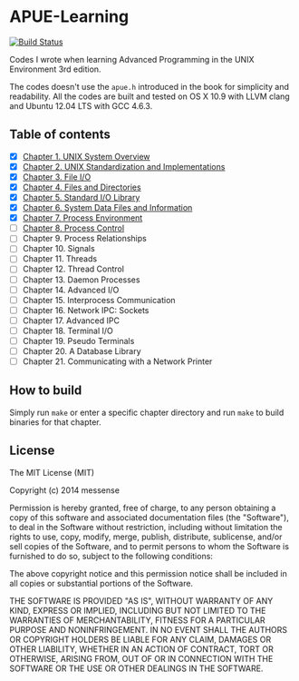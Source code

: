 APUE-Learning
=============

[![Build Status](https://travis-ci.org/messense/APUE-Learning.svg?branch=master)](https://travis-ci.org/messense/APUE-Learning)

Codes I wrote when learning Advanced Programming in the UNIX Environment 3rd edition.

The codes doesn't use the `apue.h` introduced in the book for simplicity and readability. All the codes are built and tested on OS X 10.9 with LLVM clang and Ubuntu 12.04 LTS with GCC 4.6.3.

## Table of contents

- [X] [Chapter 1.   UNIX System Overview](Chapter-1/)
- [X] [Chapter 2.  UNIX Standardization and Implementations](Chapter-2/)
- [X] [Chapter 3.  File I/O](Chapter-3)
- [X] [Chapter 4.  Files and Directories](Chapter-4)
- [X] [Chapter 5.  Standard I/O Library](Chapter-5)
- [X] [Chapter 6.  System Data Files and Information](Chapter-6)
- [X] [Chapter 7.  Process Environment](Chapter-7)
- [ ] [Chapter 8.  Process Control](Chapter-8)
- [ ] Chapter 9.  Process Relationships
- [ ] Chapter 10.  Signals
- [ ] Chapter 11.  Threads
- [ ] Chapter 12.  Thread Control
- [ ] Chapter 13.  Daemon Processes
- [ ] Chapter 14.  Advanced I/O
- [ ] Chapter 15.  Interprocess Communication
- [ ] Chapter 16.  Network IPC: Sockets
- [ ] Chapter 17.  Advanced IPC
- [ ] Chapter 18.  Terminal I/O
- [ ] Chapter 19.  Pseudo Terminals
- [ ] Chapter 20.  A Database Library
- [ ] Chapter 21.  Communicating with a Network Printer

## How to build

Simply run `make` or enter a specific chapter directory and run `make` to build binaries for that chapter.

## License

The MIT License (MIT)

Copyright (c) 2014 messense

Permission is hereby granted, free of charge, to any person obtaining a copy
of this software and associated documentation files (the "Software"), to deal
in the Software without restriction, including without limitation the rights
to use, copy, modify, merge, publish, distribute, sublicense, and/or sell
copies of the Software, and to permit persons to whom the Software is
furnished to do so, subject to the following conditions:

The above copyright notice and this permission notice shall be included in all
copies or substantial portions of the Software.

THE SOFTWARE IS PROVIDED "AS IS", WITHOUT WARRANTY OF ANY KIND, EXPRESS OR
IMPLIED, INCLUDING BUT NOT LIMITED TO THE WARRANTIES OF MERCHANTABILITY,
FITNESS FOR A PARTICULAR PURPOSE AND NONINFRINGEMENT. IN NO EVENT SHALL THE
AUTHORS OR COPYRIGHT HOLDERS BE LIABLE FOR ANY CLAIM, DAMAGES OR OTHER
LIABILITY, WHETHER IN AN ACTION OF CONTRACT, TORT OR OTHERWISE, ARISING FROM,
OUT OF OR IN CONNECTION WITH THE SOFTWARE OR THE USE OR OTHER DEALINGS IN THE
SOFTWARE.
